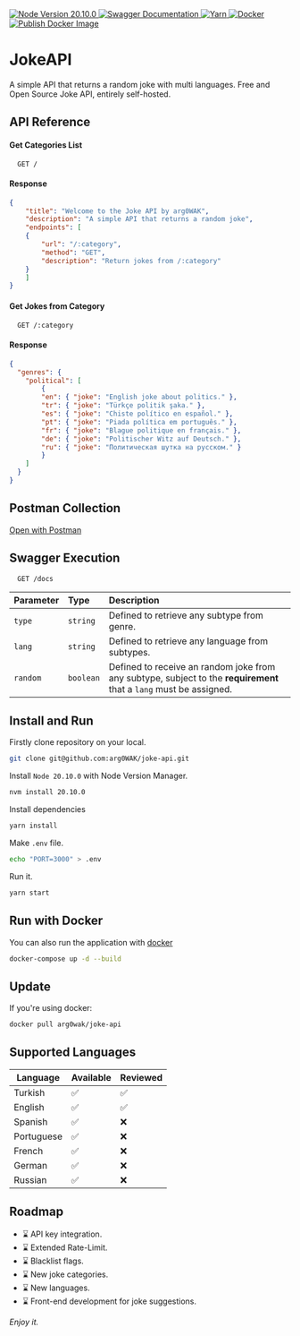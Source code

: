 <span>
    <a href="#" >
        <img alt="Node Version 20.10.0" src="https://img.shields.io/badge/Node-20.10.0-nodedotjs?logo=nodedotjs&logoColor=white"/>
    </a>
    <a href="#">
        <img alt="Swagger Documentation" src="https://img.shields.io/badge/Swagger-/docs-swagger?logo=swagger"/>
    </a>
    <a href="#" >
        <img alt="Yarn" src="https://img.shields.io/badge/Yarn-1.22-blue?logo=yarn&logoColor=white"/>
    </a>
    <a href="#" >
        <img alt="Docker" src="https://img.shields.io/badge/-Dockerized-blue?logo=docker&logoColor=white"/>
    </a>
        <a href="https://github.com/arg0WAK/joke-api/actions/workflows/publish-docker.yml">
        <img alt="Publish Docker Image" src="https://github.com/arg0WAK/joke-api/actions/workflows/publish-docker.yml/badge.svg?branch=main"/>
    </a>
</span>
<br/>

# JokeAPI

A simple API that returns a random joke with multi languages. Free and Open Source Joke API, entirely self-hosted.

## API Reference

#### Get Categories List

```http
  GET /
```

#### Response

```json
{
    "title": "Welcome to the Joke API by arg0WAK",
    "description": "A simple API that returns a random joke",
    "endpoints": [
    {
        "url": "/:category",
        "method": "GET",
        "description": "Return jokes from /:category"
    }
    ]
}
```

#### Get Jokes from Category

```http
  GET /:category
```

#### Response

```json
{
  "genres": {
    "political": [
        {
        "en": { "joke": "English joke about politics." },
        "tr": { "joke": "Türkçe politik şaka." },
        "es": { "joke": "Chiste político en español." },
        "pt": { "joke": "Piada política em português." },
        "fr": { "joke": "Blague politique en français." },
        "de": { "joke": "Politischer Witz auf Deutsch." },
        "ru": { "joke": "Политическая шутка на русском." }
        }
    ]
  }
}
```

## Postman Collection 
[Open with Postman](https://www.postman.com/arg0wak/workspace/jokeapi/collection/26553043-bc1d0835-2999-4bb8-8d48-97e6d9b2f77c)


## Swagger Execution

```http
  GET /docs
```

| Parameter | Type      | Description                                                                                                        |
| :-------- | :-------- | :----------------------------------------------------------------------------------------------------------------- |
| `type`    | `string`  | Defined to retrieve any subtype from genre.                                                                        |
| `lang`    | `string`  | Defined to retrieve any language from subtypes.                                                                    |
| `random`  | `boolean` | Defined to receive an random joke from any subtype, subject to the **requirement** that a `lang` must be assigned. |

## Install and Run

Firstly clone repository on your local.

```bash
git clone git@github.com:arg0WAK/joke-api.git
```

Install `Node 20.10.0` with Node Version Manager.

```bash
nvm install 20.10.0
```

Install dependencies

```bash
yarn install
```

Make `.env` file.

```bash
echo "PORT=3000" > .env
```

Run it.

```bash
yarn start
```

## Run with Docker

You can also run the application with [docker](https://www.docker.com/)

```bash
docker-compose up -d --build
```

## Update

If you're using docker:

```bash
docker pull arg0wak/joke-api
```

## Supported Languages

| Language   | Available | Reviewed |
| ---------- | --------- | -------- |
| Turkish    | ✅        | ✅       |
| English    | ✅        | ✅       |
| Spanish    | ✅        | ❌       |
| Portuguese | ✅        | ❌       |
| French     | ✅        | ❌       |
| German     | ✅        | ❌       |
| Russian    | ✅        | ❌       |

## Roadmap

-   ⌛ API key integration.
-   ⌛ Extended Rate-Limit.
-   ⌛ Blacklist flags.
-   ⌛ New joke categories.
-   ⌛ New languages.
-   ⌛ Front-end development for joke suggestions.

_Enjoy it._
